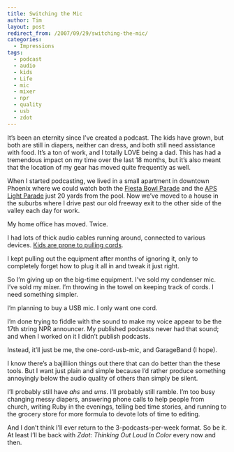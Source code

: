 ```yaml
---
title: Switching the Mic
author: Tim
layout: post
redirect_from: /2007/09/29/switching-the-mic/
categories:
  - Impressions
tags:
  - podcast
  - audio
  - kids
  - Life
  - mic
  - mixer
  - npr
  - quality
  - usb
  - zdot
---
```

It&#8217;s been an eternity since I&#8217;ve created a podcast. The kids have grown, but both are still in diapers, neither can dress, and both still need assistance with food. It&#8217;s a ton of work, and I totally LOVE being a dad. This has had a tremendous impact on my time over the last 18 months, but it&#8217;s also meant that the location of my gear has moved quite frequently as well.

When I started podcasting, we lived in a small apartment in downtown Phoenix where we could watch both the [Fiesta Bowl Parade][1] and the [APS Light Parade][2] just 20 yards from the pool. Now we&#8217;ve moved to a house in the suburbs where I drive past our old freeway exit to the other side of the valley each day for work.

My home office has moved. Twice.

I had lots of thick audio cables running around, connected to various devices. [Kids are prone to pulling cords][3].

I kept pulling out the equipment after months of ignoring it, only to completely forget how to plug it all in and tweak it just right.

So I&#8217;m giving up on the big-time equipment. I&#8217;ve sold my condenser mic. I&#8217;ve sold my mixer. I&#8217;m throwing in the towel on keeping track of cords. I need something simpler.

I&#8217;m planning to buy a USB mic. I only want one cord.

I&#8217;m done trying to fiddle with the sound to make my voice appear to be the 17th string NPR announcer. My published podcasts never had that sound; and when I worked on it I didn&#8217;t publish podcasts.

Instead, it&#8217;ll just be me, the one-cord-usb-mic, and GarageBand (I hope).

I know there&#8217;s a bajilliion things out there that can do better than the these tools. But I want just plain and simple because I&#8217;d rather produce something annoyingly below the audio quality of others than simply be silent.

I&#8217;ll probably still have *ahs* and *ums*. I&#8217;ll probably still ramble. I&#8217;m too busy changing messy diapers, answering phone calls to help people from church, writing Ruby in the evenings, telling bed time stories, and running to the grocery store for more formula to devote lots of time to editing.

And I don&#8217;t think I&#8217;ll ever return to the 3-podcasts-per-week format. So be it. At least I&#8217;ll be back with *Zdot: Thinking Out Loud In Color* every now and then.

 [1]: http://google.com/search?q=fiesta+bowl+parade
 [2]: http://phoenix.gov/parks/fiesta.html
 [3]: http://timshadel.com/2007/03/08/macs-are-made-for-real-life-is-your-app/
